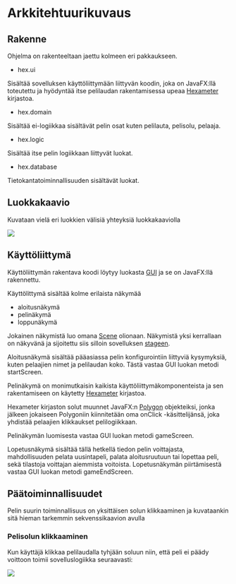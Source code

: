# Arkkitehtuurikuvaus

## Rakenne

Ohjelma on rakenteeltaan jaettu kolmeen eri pakkaukseen.

* hex.ui

Sisältää sovelluksen käyttöliittymään liittyvän koodin, joka on JavaFX:llä toteutettu ja hyödyntää itse pelilaudan rakentamisessa upeaa [Hexameter](https://github.com/Hexworks/hexameter) kirjastoa.

* hex.domain

Sisältää ei-logiikkaa sisältävät pelin osat kuten pelilauta, pelisolu, pelaaja.

* hex.logic

Sisältää itse pelin logiikkaan liittyvät luokat.

* hex.database

Tietokantatoiminnallisuuden sisältävät luokat.

## Luokkakaavio

Kuvataan vielä eri luokkien välisiä yhteyksiä luokkakaaviolla

<img src="https://github.com/ikanher/otm-harjoitustyo/blob/master/dokumentointi/images/class-diagram-v5.png" />

## Käyttöliittymä

Käyttöliittymän rakentava koodi löytyy luokasta [GUI](https://github.com/ikanher/otm-harjoitustyo/blob/master/Hex/src/main/java/hex/ui/GUI.java) ja se on JavaFX:llä rakennettu.

Käyttölittymä sisältää kolme erilaista näkymää

* aloitusnäkymä
* pelinäkymä
* loppunäkymä

Jokainen näkymistä luo omana [Scene](https://github.com/mluukkai/OtmTodoApp/blob/master/dokumentaatio/arkkitehtuuri.md#sovelluslogiikka) olionaan. Näkymistä yksi kerrallaan on näkyvänä ja sijoitettu siis silloin sovelluksen [stageen](https://github.com/mluukkai/OtmTodoApp/blob/master/dokumentaatio/arkkitehtuuri.md#sovelluslogiikka).

Aloitusnäkymä sisältää pääasiassa pelin konfigurointiin liittyviä kysymyksiä, kuten pelaajien nimet ja pelilaudan koko. Tästä vastaa GUI luokan metodi startScreen.

Pelinäkymä on monimutkaisin kaikista käyttöliittymäkomponenteista ja sen rakentamiseen on käytetty [Hexameter](https://github.com/Hexworks/hexameter) kirjastoa.

Hexameter kirjaston solut muunnet JavaFX:n [Polygon](https://docs.oracle.com/javase/8/javafx/api/javafx/scene/shape/Polygon.html) objekteiksi, jonka jälkeen jokaiseen Polygoniin kiinnitetään oma onClick -käsittelijänsä, joka yhdistää pelaajien klikkaukset pelilogiikkaan.

Pelinäkymän luomisesta vastaa GUI luokan metodi gameScreen.

Lopetusnäkymä sisältää tällä hetkellä tiedon pelin voittajasta, mahdollisuuden pelata uusintapeli, palata aloitusruutuun tai lopettaa peli, sekä tilastoja voittajan aiemmista voitoista. Lopetusnäkymän piirtämisestä vastaa GUI luokan metodi gameEndScreen.

## Päätoiminnallisuudet

Pelin suurin toiminnallisuus on yksittäisen solun klikkaaminen ja kuvataankin sitä hieman tarkemmin sekvenssikaavion avulla

### Pelisolun klikkaaminen

Kun käyttäjä klikkaa pelilaudalla tyhjään soluun niin, että peli ei päädy voittoon toimii sovelluslogiikka seuraavasti:

<img src="https://github.com/ikanher/otm-harjoitustyo/blob/master/dokumentointi/images/click-on-cell-sequence-v3.png" />

